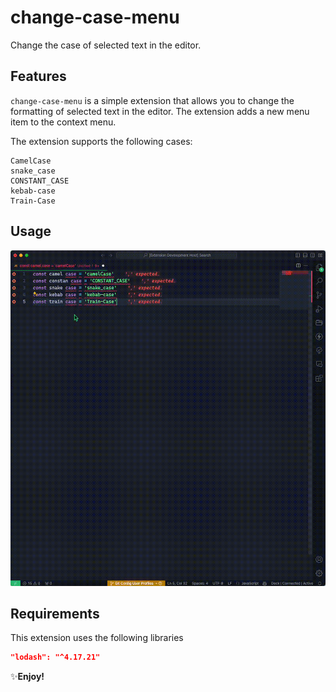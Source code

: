 # change-case-menu

Change the case of selected text in the editor.

## Features

`change-case-menu` is a simple extension that allows you to change the formatting of selected text in the editor. The extension adds a new menu item to the context menu.

The extension supports the following cases:

```plaintext
CamelCase
snake_case
CONSTANT_CASE
kebab-case
Train-Case
```

## Usage

![change-case-menu](./images/ExtExample.gif)

## Requirements

This extension uses the following libraries

```json
"lodash": "^4.17.21"
```

✨**Enjoy!**
